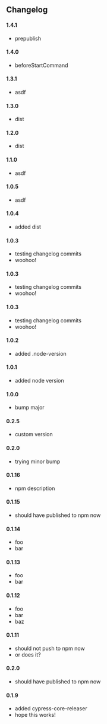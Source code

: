 

## Changelog

#### 1.4.1
- prepublish

#### 1.4.0
- beforeStartCommand

#### 1.3.1
- asdf

#### 1.3.0
- dist

#### 1.2.0
- dist

#### 1.1.0
- asdf

#### 1.0.5
- asdf

#### 1.0.4
- added dist

#### 1.0.3
- testing changelog commits
- woohoo!

#### 1.0.3
- testing changelog commits
- woohoo!

#### 1.0.3
- testing changelog commits
- woohoo!

#### 1.0.2
- added .node-version

#### 1.0.1
- added node version

#### 1.0.0
- bump major

#### 0.2.5
- custom version

#### 0.2.0
- trying minor bump

#### 0.1.16
- npm description

#### 0.1.15
- should have published to npm now

#### 0.1.14
- foo
- bar

#### 0.1.13
- foo
- bar

#### 0.1.12
- foo
- bar
- baz

#### 0.1.11
- should not push to npm now
- or does it?

#### 0.2.0
- should have published to npm now

#### 0.1.9
- added cypress-core-releaser
- hope this works!
